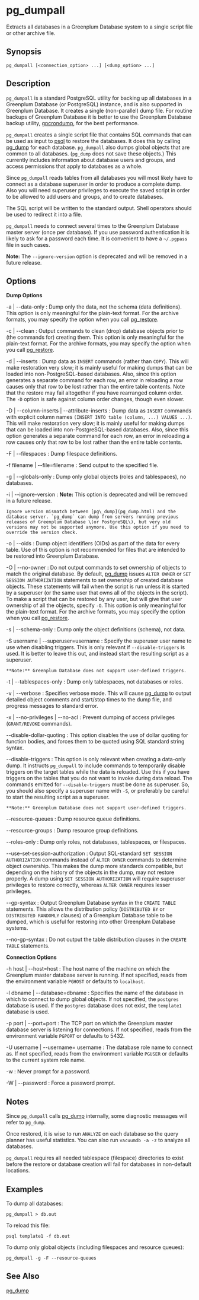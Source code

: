 # pg\_dumpall 

Extracts all databases in a Greenplum Database system to a single script file or other archive file.

## Synopsis 

``` {#client_util_synopsis}
pg_dumpall [<connection_option> ...] [<dump_option> ...]
```

## Description 

`pg_dumpall` is a standard PostgreSQL utility for backing up all databases in a Greenplum Database \(or PostgreSQL\) instance, and is also supported in Greenplum Database. It creates a single \(non-parallel\) dump file. For routine backups of Greenplum Database it is better to use the Greenplum Database backup utility, [gpcrondump](../admin_utilities/gpcrondump.html), for the best performance.

`pg_dumpall` creates a single script file that contains SQL commands that can be used as input to [psql](psql.html) to restore the databases. It does this by calling [pg\_dump](pg_dump.html) for each database. `pg_dumpall` also dumps global objects that are common to all databases. \(`pg_dump` does not save these objects.\) This currently includes information about database users and groups, and access permissions that apply to databases as a whole.

Since `pg_dumpall` reads tables from all databases you will most likely have to connect as a database superuser in order to produce a complete dump. Also you will need superuser privileges to execute the saved script in order to be allowed to add users and groups, and to create databases.

The SQL script will be written to the standard output. Shell operators should be used to redirect it into a file.

`pg_dumpall` needs to connect several times to the Greenplum Database master server \(once per database\). If you use password authentication it is likely to ask for a password each time. It is convenient to have a `~/.pgpass` file in such cases.

**Note:** The `--ignore-version` option is deprecated and will be removed in a future release.

## Options 

**Dump Options**

-a \| --data-only
:   Dump only the data, not the schema \(data definitions\). This option is only meaningful for the plain-text format. For the archive formats, you may specify the option when you call [pg\_restore](pg_restore.html).

-c \| --clean
:   Output commands to clean \(drop\) database objects prior to \(the commands for\) creating them. This option is only meaningful for the plain-text format. For the archive formats, you may specify the option when you call [pg\_restore](pg_restore.html).

-d \| --inserts
:   Dump data as `INSERT` commands \(rather than `COPY`\). This will make restoration very slow; it is mainly useful for making dumps that can be loaded into non-PostgreSQL-based databases. Also, since this option generates a separate command for each row, an error in reloading a row causes only that row to be lost rather than the entire table contents. Note that the restore may fail altogether if you have rearranged column order. The `-D` option is safe against column order changes, though even slower.

-D \| --column-inserts \| --attribute-inserts
:   Dump data as `INSERT` commands with explicit column names `(INSERT INTO table (column, ...) VALUES ...)`. This will make restoration very slow; it is mainly useful for making dumps that can be loaded into non-PostgreSQL-based databases. Also, since this option generates a separate command for each row, an error in reloading a row causes only that row to be lost rather than the entire table contents.

-F \| --filespaces
:   Dump filespace definitions.

-f filename \| --file=filename
:   Send output to the specified file.

-g \| --globals-only
:   Dump only global objects \(roles and tablespaces\), no databases.

-i \| --ignore-version
:   **Note:** This option is deprecated and will be removed in a future release.

    Ignore version mismatch between [pg\_dump](pg_dump.html) and the database server. `pg_dump` can dump from servers running previous releases of Greenplum Database \(or PostgreSQL\), but very old versions may not be supported anymore. Use this option if you need to override the version check.

-o \| --oids
:   Dump object identifiers \(OIDs\) as part of the data for every table. Use of this option is not recommended for files that are intended to be restored into Greenplum Database.

-O \| --no-owner
:   Do not output commands to set ownership of objects to match the original database. By default, [pg\_dump](pg_dump.html) issues `ALTER OWNER` or `SET SESSION AUTHORIZATION` statements to set ownership of created database objects. These statements will fail when the script is run unless it is started by a superuser \(or the same user that owns all of the objects in the script\). To make a script that can be restored by any user, but will give that user ownership of all the objects, specify `-O`. This option is only meaningful for the plain-text format. For the archive formats, you may specify the option when you call [pg\_restore](pg_restore.html).

-s \| --schema-only
:   Dump only the object definitions \(schema\), not data.

-S username \| --superuser=username
:   Specify the superuser user name to use when disabling triggers. This is only relevant if `--disable-triggers` is used. It is better to leave this out, and instead start the resulting script as a superuser.

    **Note:** Greenplum Database does not support user-defined triggers.

-t \| --tablespaces-only
:   Dump only tablespaces, not databases or roles.

-v \| --verbose
:   Specifies verbose mode. This will cause [pg\_dump](pg_dump.html) to output detailed object comments and start/stop times to the dump file, and progress messages to standard error.

-x \| --no-privileges \| --no-acl
:   Prevent dumping of access privileges \(`GRANT/REVOKE` commands\).

--disable-dollar-quoting
:   This option disables the use of dollar quoting for function bodies, and forces them to be quoted using SQL standard string syntax.

--disable-triggers
:   This option is only relevant when creating a data-only dump. It instructs `pg_dumpall` to include commands to temporarily disable triggers on the target tables while the data is reloaded. Use this if you have triggers on the tables that you do not want to invoke during data reload. The commands emitted for `--disable-triggers` must be done as superuser. So, you should also specify a superuser name with `-S`, or preferably be careful to start the resulting script as a superuser.

    **Note:** Greenplum Database does not support user-defined triggers.

--resource-queues
:   Dump resource queue definitions.

--resource-groups
:   Dump resource group definitions.

--roles-only
:   Dump only roles, not databases, tablespaces, or filespaces.

--use-set-session-authorization
:   Output SQL-standard `SET SESSION AUTHORIZATION` commands instead of `ALTER OWNER` commands to determine object ownership. This makes the dump more standards compatible, but depending on the history of the objects in the dump, may not restore properly. A dump using `SET SESSION AUTHORIZATION` will require superuser privileges to restore correctly, whereas `ALTER OWNER` requires lesser privileges.

--gp-syntax
:   Output Greenplum Database syntax in the `CREATE TABLE` statements. This allows the distribution policy \(`DISTRIBUTED BY` or `DISTRIBUTED RANDOMLY` clauses\) of a Greenplum Database table to be dumped, which is useful for restoring into other Greenplum Database systems.

--no-gp-syntax
:   Do not output the table distribution clauses in the `CREATE TABLE` statements.

**Connection Options**

-h host \| --host=host
:   The host name of the machine on which the Greenplum master database server is running. If not specified, reads from the environment variable `PGHOST` or defaults to `localhost`.

-l dbname \| --database=dbname
:   Specifies the name of the database in which to connect to dump global objects. If not specified, the `postgres` database is used. If the `postgres` database does not exist, the `template1` database is used.

-p port \| --port=port
:   The TCP port on which the Greenplum master database server is listening for connections. If not specified, reads from the environment variable `PGPORT` or defaults to 5432.

-U username \| --username= username
:   The database role name to connect as. If not specified, reads from the environment variable `PGUSER` or defaults to the current system role name.

-w
:   Never prompt for a password.

-W \| --password
:   Force a password prompt.

## Notes 

Since `pg_dumpall` calls [pg\_dump](pg_dump.html) internally, some diagnostic messages will refer to `pg_dump`.

Once restored, it is wise to run `ANALYZE` on each database so the query planner has useful statistics. You can also run `vacuumdb -a -z` to analyze all databases.

`pg_dumpall` requires all needed tablespace \(filespace\) directories to exist before the restore or database creation will fail for databases in non-default locations.

## Examples 

To dump all databases:

```
pg_dumpall > db.out
```

To reload this file:

```
psql template1 -f db.out
```

To dump only global objects \(including filespaces and resource queues\):

```
pg_dumpall -g -F --resource-queues
```

## See Also 

[pg\_dump](pg_dump.html)


